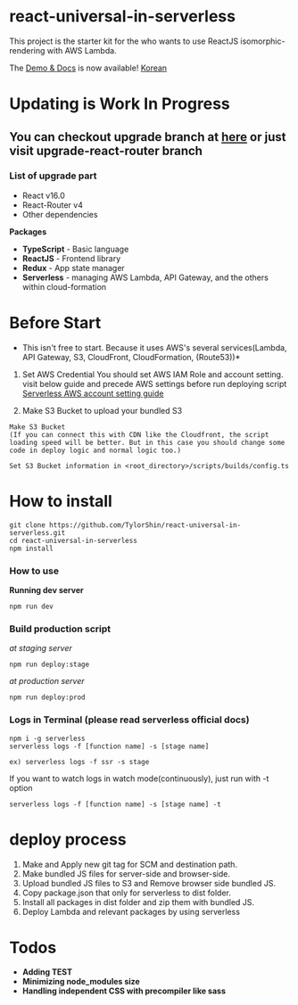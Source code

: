 # react-universal-in-serverless

This project is the starter kit for the who wants to use ReactJS isomorphic-rendering with AWS Lambda.

The [Demo & Docs](https://d3ujodob71n39b.cloudfront.net) is now available!
[Korean](https://github.com/TylorShin/react-universal-in-serverless/blob/master/README.ko.md)

# Updating is Work In Progress
## You can checkout upgrade branch at [here](https://github.com/TylorShin/react-universal-in-serverless/tree/upgrade-react-router) or just visit upgrade-react-router branch

### List of upgrade part
- React v16.0
- React-Router v4
- Other dependencies


 **Packages**
- **TypeScript** - Basic language
- **ReactJS** - Frontend library
- **Redux** - App state manager
- **Serverless** - managing AWS Lambda, API Gateway, and the others within cloud-formation


# Before Start
* This isn't free to start. Because it uses AWS's several services(Lambda, API Gateway, S3, CloudFront, CloudFormation, (Route53))*

1. Set AWS Credential
You should set AWS IAM Role and account setting.
visit below guide and precede AWS settings before run deploying script
[Serverless AWS account setting guide](https://serverless.com/framework/docs/providers/aws/guide/credentials/)

2. Make S3 Bucket to upload your bundled S3
```
Make S3 Bucket
(If you can connect this with CDN like the Cloudfront, the script loading speed will be better. But in this case you should change some code in deploy logic and normal logic too.)
```

```Set S3 Bucket information in <root_directory>/scripts/builds/config.ts```


# How to install
```
git clone https://github.com/TylorShin/react-universal-in-serverless.git
cd react-universal-in-serverless
npm install
```

### How to use
**Running dev server**
```
npm run dev
```

### Build production script

*at staging server*
```
npm run deploy:stage
```

*at production server*
```
npm run deploy:prod
```

### Logs in Terminal (please read serverless official docs)
```
npm i -g serverless
serverless logs -f [function name] -s [stage name]
```

```
ex) serverless logs -f ssr -s stage
```

If you want to watch logs in watch mode(continuously),
just run with -t option

```
serverless logs -f [function name] -s [stage name] -t
```

# deploy process
1. Make and Apply new git tag for SCM and destination path.
2. Make bundled JS files for server-side and browser-side.
3. Upload bundled JS files to S3 and Remove browser side bundled JS.
4. Copy package.json that only for serverless to dist folder.
5. Install all packages in dist folder and zip them with bundled JS.
6. Deploy Lambda and relevant packages by using serverless


# Todos
- **Adding TEST**
- **Minimizing node_modules size**
- **Handling independent CSS with precompiler like sass**

